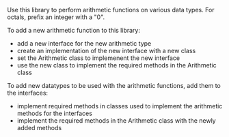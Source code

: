 Use this library to perform arithmetic functions on various data types.
For octals, prefix an integer with a "0".

To add a new arithmetic function to this library:
  - add a new interface for the new arithmetic type
  - create an implementation of the new interface with a new class
  - set the Arithmetic class to implemenent the new interface
  - use the new class to implement the required methods in the Arithmetic class
    
To add new datatypes to be used with the arithmetic functions, add them to the interfaces:
  - implement required methods in classes used to implement the arithmetic methods for the interfaces
  - implement the required methods in the Arithmetic class with the newly added methods
